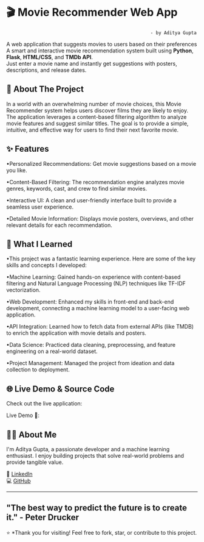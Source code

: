 #  🎬 Movie Recommender Web App  
                                                         - by Aditya Gupta




                               
A web application that suggests movies to users based on their preferences 
A smart and interactive movie recommendation system built using **Python**, **Flask**, **HTML/CSS**, and **TMDb API**.  
Just enter a movie name and instantly get suggestions with posters, descriptions, and release dates.






## 🚀 About The Project



In a world with an overwhelming number of movie choices, this Movie Recommender system helps users discover films they are likely to enjoy. The application leverages a content-based filtering algorithm to analyze movie features and suggest similar titles. The goal is to provide a simple, intuitive, and effective way for users to find their next favorite movie.







## ✨ Features



•Personalized Recommendations: Get movie suggestions based on a movie you like.

•Content-Based Filtering: The recommendation engine analyzes movie genres, keywords, cast, and crew to find similar movies.

•Interactive UI: A clean and user-friendly interface built to provide a seamless user experience.

•Detailed Movie Information: Displays movie posters, overviews, and other relevant details for each recommendation.





## 🧠 What I Learned



•This project was a fantastic learning experience. Here are some of the key skills and concepts I developed:

•Machine Learning: Gained hands-on experience with content-based filtering and Natural Language Processing (NLP) techniques like TF-IDF vectorization.

•Web Development: Enhanced my skills in front-end and back-end development, connecting a machine learning model to a user-facing web application.

•API Integration: Learned how to fetch data from external APIs (like TMDB) to enrich the application with movie details and posters.

•Data Science: Practiced data cleaning, preprocessing, and feature engineering on a real-world dataset.

•Project Management: Managed the project from ideation and data collection to deployment.




## 🌐 Live Demo & Source Code

Check out the live application:

Live Demo 🔗: 



## 👨‍💻 About Me



I'm Aditya Gupta, a passionate developer and a machine learning enthusiast. I enjoy building projects that solve real-world problems and provide tangible value.

🔗 [LinkedIn](https://www.linkedin.com/in/aditya-gupta-a2685b312)  
💻 [GitHub](https://github.com/account) 

-----------------------------------------------------------------------------------------
"The best way to predict the future is to create it." - Peter Drucker
-----------------------------------------------------------------------------------------



⭐ *Thank you for visiting! Feel free to fork, star, or contribute to this project.


